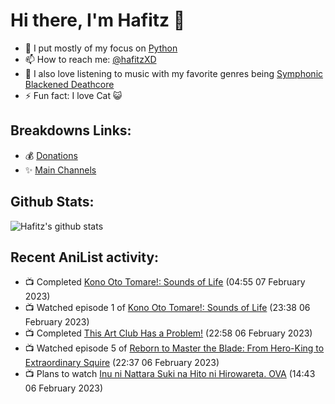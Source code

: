 # Hi there, I'm Hafitz 👋
- 🐍 I put mostly of my focus on [Python](https://python.org)
- 📫 How to reach me: [@hafitzXD](https://t.me/hafitzXD)
- 🎵 I also love listening to music with my favorite genres being [Symphonic Blackened Deathcore](https://youtu.be/qyYmS_iBcy4)
- ⚡ Fun fact: I love Cat 😺

## Breakdowns Links:
- 💰 [Donations](https://t.me/TheBreakdowns/2)
- ✨ [Main Channels](https://t.me/TheBreakdowns)

## Github Stats:
![Hafitz's github stats](https://github-readme-stats.vercel.app/api?username=breakdowns&show_icons=true&count_private=true&bg_color=00000000&text_color=777)

## Recent AniList activity:
<!-- ANILIST_ACTIVITY:start -->

-   📺 Completed [Kono Oto Tomare!: Sounds of Life](https://anilist.co/anime/103302) (04:55 07 February 2023)
-   📺 Watched episode 1 of [Kono Oto Tomare!: Sounds of Life](https://anilist.co/anime/103302) (23:38 06 February 2023)
-   📺 Completed [This Art Club Has a Problem!](https://anilist.co/anime/21457) (22:58 06 February 2023)
-   📺 Watched episode 5 of [Reborn to Master the Blade: From Hero-King to Extraordinary Squire](https://anilist.co/anime/142193) (22:37 06 February 2023)
-   📺 Plans to watch [Inu ni Nattara Suki na Hito ni Hirowareta. OVA](https://anilist.co/anime/159807) (14:43 06 February 2023)

<!-- ANILIST_ACTIVITY:end -->
